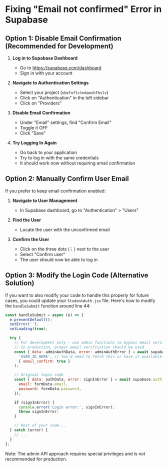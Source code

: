 # Fixing "Email not confirmed" Error in Supabase

## Option 1: Disable Email Confirmation (Recommended for Development)

1. **Log in to Supabase Dashboard**
   - Go to https://supabase.com/dashboard
   - Sign in with your account

2. **Navigate to Authentication Settings**
   - Select your project (`vbefuflctndaoshfhslv`)
   - Click on "Authentication" in the left sidebar
   - Click on "Providers"

3. **Disable Email Confirmation**
   - Under "Email" settings, find "Confirm Email"
   - Toggle it OFF
   - Click "Save"

4. **Try Logging In Again**
   - Go back to your application
   - Try to log in with the same credentials
   - It should work now without requiring email confirmation

## Option 2: Manually Confirm User Email

If you prefer to keep email confirmation enabled:

1. **Navigate to User Management**
   - In Supabase dashboard, go to "Authentication" > "Users"
   
2. **Find the User**
   - Locate the user with the unconfirmed email
   
3. **Confirm the User**
   - Click on the three dots (⋮) next to the user
   - Select "Confirm user"
   - The user should now be able to log in

## Option 3: Modify the Login Code (Alternative Solution)

If you want to also modify your code to handle this properly for future cases, you could update your `StudentAuth.jsx` file. Here's how to modify the `handleSubmit` function around line 44:

```javascript
const handleSubmit = async (e) => {
  e.preventDefault();
  setError('');
  setLoading(true);

  try {
    // For development only - use admin functions to bypass email verification
    // In production, proper email verification should be used
    const { data: adminAuthData, error: adminAuthError } = await supabase.auth.admin.updateUserById(
      'USER_ID_HERE', // You'd need to fetch this or have it available
      { email_confirm: true }
    );

    // Original login code
    const { data: authData, error: signInError } = await supabase.auth.signInWithPassword({
      email: formData.email,
      password: formData.password,
    });

    if (signInError) {
      console.error('Login error:', signInError);
      throw signInError;
    }

    // Rest of your code...
  } catch (error) {
    // ...
  }
};
```

Note: The admin API approach requires special privileges and is not recommended for production. 
